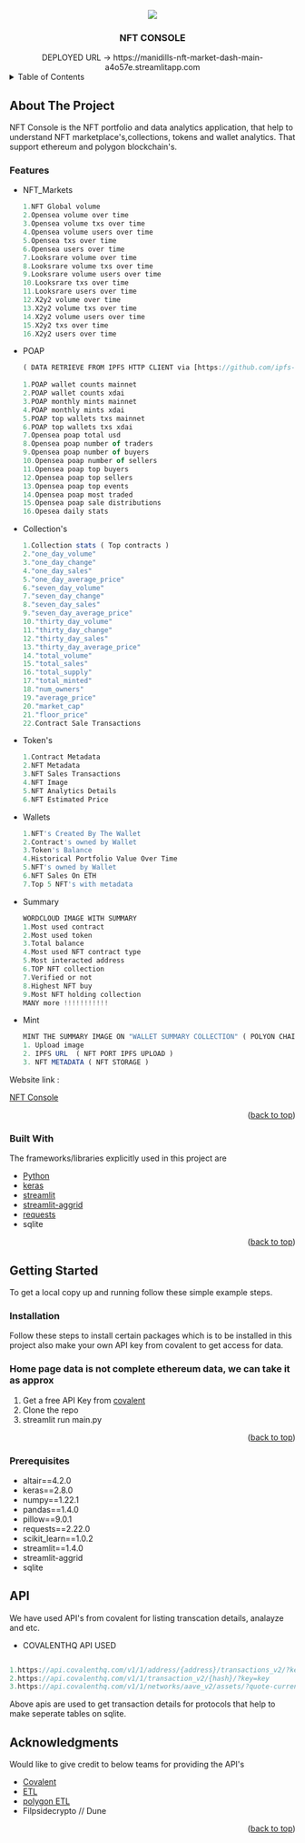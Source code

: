 

<!-- PROJECT LOGO -->

<br />
<div align="center">
   <a href="https://ibb.co/JzrQbZJ"><img src="https://i.ibb.co/JzrQbZJ/Add-a-little-bit-of-body-text.png" "></a> 
  <h3 align="center">NFT CONSOLE</h3>
   <summary>DEPLOYED URL -> https://manidills-nft-market-dash-main-a4o57e.streamlitapp.com</summary>
</div>


<!-- TABLE OF CONTENTS -->
<details>
 
  <summary>Table of Contents</summary>
  <ol>
    
    <li>
      
      <a href="#about-the-project">About The Project</a>
      <ul>
        <li><a href="#built-with">Built With</a></li>
      </ul>
    </li>
    <li>
      <a href="#getting-started">Getting Started</a>
      <ul>
        <li><a href="#prerequisites">Prerequisites</a></li>
        <li><a href="#installation">Installation</a></li>
      </ul>
    </li>
    <li><a href="#Usage">Application Insights</a></li>
    <li><a href="#API">API's </a></li>
    <li><a href="#ProjectLink">Project Link</a></li>
    <li><a href="#Acknowledgments">Acknowledgments</a></li>
  </ol>
</details>


<!-- ABOUT THE PROJECT -->
## About The Project

NFT Console is the NFT portfolio and data analytics application, that help to understand NFT marketplace's,collections, tokens and wallet analytics. That support ethereum and polygon blockchain's.

### Features
* NFT_Markets
     ```js
    1.NFT Global volume
    2.Opensea volume over time
    3.Opensea volume txs over time
    4.Opensea volume users over time
    5.Opensea txs over time
    6.Opensea users over time
    7.Looksrare volume over time
    8.Looksrare volume txs over time
    9.Looksrare volume users over time
    10.Looksrare txs over time
    11.Looksrare users over time
    12.X2y2 volume over time
    13.X2y2 volume txs over time
    14.X2y2 volume users over time
    15.X2y2 txs over time
    16.X2y2 users over time
   
   ```

* POAP
    ```js
    ( DATA RETRIEVE FROM IPFS HTTP CLIENT via [https://github.com/ipfs-shipyard/py-ipfs-http-client] )
      
    1.POAP wallet counts mainnet
    2.POAP wallet counts xdai
    3.POAP monthly mints mainnet
    4.POAP monthly mints xdai
    5.POAP top wallets txs mainnet
    6.POAP top wallets txs xdai
    7.Opensea poap total usd
    8.Opensea poap number of traders
    9.Opensea poap number of buyers
    10.Opensea poap number of sellers
    11.Opensea poap top buyers
    12.Opensea poap top sellers
    13.Opensea poap top events
    14.Opensea poap most traded
    15.Opensea poap sale distributions
    16.Opesea daily stats
    ```
    
* Collection's
    ```js 
    1.Collection stats ( Top contracts )
    2."one_day_volume"
    3."one_day_change"
    4."one_day_sales"
    5."one_day_average_price"
    6."seven_day_volume"
    7."seven_day_change"
    8."seven_day_sales"
    9."seven_day_average_price"
    10."thirty_day_volume"
    11."thirty_day_change"
    12."thirty_day_sales"
    13."thirty_day_average_price"
    14."total_volume"
    15."total_sales"
    16."total_supply"
    17."total_minted"
    18."num_owners"
    19."average_price"
    20."market_cap"
    21."floor_price"
    22.Contract Sale Transactions
    ```
* Token's
     ```js 
    1.Contract Metadata
    2.NFT Metadata
    3.NFT Sales Transactions
    4.NFT Image
    5.NFT Analytics Details
    6.NFT Estimated Price
    ```
    
* Wallets
    ```js
    1.NFT's Created By The Wallet
    2.Contract's owned by Wallet
    3.Token's Balance
    4.Historical Portfolio Value Over Time
    5.NFT's owned by Wallet
    6.NFT Sales On ETH
    7.Top 5 NFT's with metadata
    ```
      
* Summary
    ```js
    WORDCLOUD IMAGE WITH SUMMARY
    1.Most used contract
    2.Most used token
    3.Total balance
    4.Most used NFT contract type
    5.Most interacted address
    6.TOP NFT collection
    7.Verified or not
    8.Highest NFT buy
    9.Most NFT holding collection
    MANY more !!!!!!!!!!!

    ```
      
* Mint
    ```js
    MINT THE SUMMARY IMAGE ON "WALLET SUMMARY COLLECTION" ( POLYON CHAIN )
    1. Upload image
    2. IPFS URL  ( NFT PORT IPFS UPLOAD )
    3. NFT METADATA ( NFT STORAGE )
    ```



Website link : <summary>[NFT Console](https://manidills-nft-market-dash-main-a4o57e.streamlitapp.com/)</summary>



<p align="right">(<a href="#top">back to top</a>)</p>


### Built With

The frameworks/libraries explicitly used in this project are

* [Python](python.org)
* [keras](https://keras.io/)
* [streamlit](https://streamlit.io/)
* [streamlit-aggrid](https://pypi.org/project/streamlit-aggrid/)
* [requests](https://docs.python-requests.org/en/latest/)
* sqlite


<p align="right">(<a href="#top">back to top</a>)</p>


## Getting Started

To get a local copy up and running follow these simple example steps.


### Installation

Follow these steps to install certain packages which is to be installed in this project also make your own 
API key from covalent to get access for data.

### Home page data is not complete ethereum data, we can take it as approx 

1. Get a free API Key from [covalent](https://www.covalenthq.com/)
2. Clone the repo
3. streamlit run main.py

<p align="right">(<a href="#top">back to top</a>)</p>

### Prerequisites

* altair==4.2.0
* keras==2.8.0
* numpy==1.22.1
* pandas==1.4.0
* pillow==9.0.1
* requests==2.22.0
* scikit_learn==1.0.2
* streamlit==1.4.0
* streamlit-aggrid
* sqlite




<!-- CONTRIBUTING -->
## API

We have used API's from covalent for listing transcation details, analayze and etc.


* COVALENTHQ API USED
```js

1.https://api.covalenthq.com/v1/1/address/{address}/transactions_v2/?key=key 
2.https://api.covalenthq.com/v1/1/transaction_v2/{hash}/?key=key 
3.https://api.covalenthq.com/v1/1/networks/aave_v2/assets/?quote-currency=USD&format=JSON&key=ckey_docs
```

Above apis are used to get transaction details for protocols that help to make seperate tables on sqlite.
## Acknowledgments

Would like to give credit to below teams for providing the API's
 

* [Covalent](https://www.covalenthq.com/)
* [ETL](https://github.com/blockchain-etl/ethereum-etl)
* [polygon ETL](https://github.com/blockchain-etl/polygon-etl)
* Filpsidecrypto // Dune


<p align="right">(<a href="#top">back to top</a>)</p>





